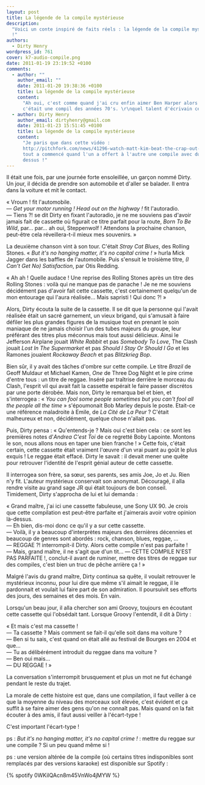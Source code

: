 ```yaml
---
layout: post
title: La légende de la compile mystérieuse
description:
  "Voici un conte inspiré de faits réels : la légende de la compile mystérieuse
  !"
authors:
  - Dirty Henry
wordpress_id: 761
cover: k7-audio-compile.png
date: 2011-01-19 23:19:52 +0100
comments:
  - author: ""
    author_email: ""
    date: 2011-01-20 19:38:36 +0100
    title: La légende de la compile mystérieuse
    content:
      "Ah oui, c'est comme quand j'ai cru enfin aimer Ben Harper alors que
      c'était une compil des années 70's. \r\nquel talent d'écrivain ce Dirty!"
  - author: Dirty Henry
    author_email: dirtyhenry@gmail.com
    date: 2011-01-23 15:51:45 +0100
    title: La légende de la compile mystérieuse
    content:
      "Je paris que dans cette vidéo :
      http://pitchfork.com/news/41296-watch-matt-kim-beat-the-crap-out-of-each-other-in-their-new-music-video-for-cameras/
      tout a commencé quand l'un a offert à l'autre une compile avec du reggae
      dessus !"
---
```


Il était une fois, par une journée forte ensoleillée, un garçon nommé Dirty. Un
jour, il décida de prendre son automobile et d'aller se balader. Il entra dans
la voiture et mit le contact.

« Vroum ! fit l'automobile.  
— _Get your motor running ! Head out on the highway !_ fit l'autoradio.  
— Tiens ?! se dit Dirty en fixant l'autoradio, je ne me souviens pas d'avoir
jamais fait de cassette où figurait ce titre parfait pour la route, _Born To Be
Wild_, par… par… ah oui, Steppenwolf ! Attendons la prochaine chanson, peut-être
cela réveillera-t-il mieux mes souvenirs. »

La deuxième chanson vint à son tour. C'était _Stray Cat Blues_, des Rolling
Stones. « _But it's no hanging matter, it's no capital crime !_ » hurla Mick
Jagger dans les baffles de l'automobile. Puis s'ensuit le troisième titre, _(I
Can't Get No) Satisfaction_, par Otis Redding.

« Ah ah ! Quelle audace ! Une reprise des Rolling Stones après un titre des
Rolling Stones : voilà qui ne manque pas de panache ! Je ne me souviens
décidément pas d'avoir fait cette cassette, c'est certainement quelqu'un de mon
entourage qui l'aura réalisée… Mais sapristi ! Qui donc ?! »

Alors, Dirty écouta la suite de la cassette. Il se dit que la personne qui
l'avait réalisée était un sacré garnement, un vieux brigand, qui s'amusait à
faire défiler les plus grandes figures de la musique tout en prenant le soin
maniaque de ne jamais choisir l'un des tubes majeurs du groupe, leur préférant
des titres plus méconnus mais tout aussi délicieux. Ainsi le Jefferson Airplane
jouait _White Rabbit_ et pas _Somebody To Love_, The Clash jouait _Lost In The
Supermarket_ et pas _Should I Stay Or Should I Go_ et les Ramones jouaient
_Rockaway Beach_ et pas _Blitzkrieg Bop_.

Bien sûr, il y avait des tâches d'ombre sur cette compile. Le titre _Brazil_ de
Geoff Muldaur et Michael Kamen, _One_ de Three Dog Night et le pire crime
d'entre tous : un titre de reggae. Inséré par traîtrise derrière le morceau du
Clash, l'esprit vil qui avait fait la cassette espérait le faire passer
discrétos par une porte dérobée. Mais non, Dirty le remarqua bel et bien, et
s'interrogea : « _You can fool some people sometimes but you can't fool all the
people all the time_ » s'époumonait Bob Marley depuis le poste. Etait-ce une
référence maladroite à Emile, de _La Cité de La Peur_ ? C'était malheureux et
non, décidément, quelque chose n'allait pas.

Puis, Dirty pensa : « Qu'entends-je ? Mais oui c'est bien cela : ce sont les
premières notes d'_Andrea C'est Toi_ de ce regretté Boby Lapointe. Montons le
son, nous allons nous en taper une bien franche ! » Cette fois, c'était certain,
cette cassette était vraiment l'œuvre d'un vrai puant au goût le plus exquis !
Le reggae était effacé. Dirty le savait : il devait mener une quête pour
retrouver l'identité de l'esprit génial auteur de cette cassette.

Il interrogea son frère, sa sœur, ses parents, ses amis Joe, Jo et Ju. Rien n'y
fit. L'auteur mystérieux conservait son anonymat. Découragé, il alla rendre
visite au grand sage JR qui était toujours de bon conseil. Timidement, Dirty
s'approcha de lui et lui demanda :

« Grand maître, j'ai ici une cassette fabuleuse, une Sony UX 90. Je crois que
cette compilation est peut-être parfaite et j'aimerais avoir votre opinion
là-dessus.  
— Eh bien, dis-moi donc ce qu'il y a sur cette cassette.  
— Voilà, il y a beaucoup d'interprètes majeurs des dernières décennies et
beaucoup de genres sont abordés : rock, chanson, blues, reggae, …  
— REGGAE ?! interrompit-il Dirty. Alors cette compile n'est pas parfaite !  
— Mais, grand maître, il ne s'agit que d'un tit… — CETTE COMPILE N'EST PAS
PARFAITE !, conclut-il avant de ruminer, mettre des titres de reggae sur des
compiles, c'est bien un truc de pêche arrière ça ! »

Malgré l'avis du grand maître, Dirty continua sa quête, il voulait retrouver le
mystérieux inconnu, pour lui dire que même s'il aimait le reggae, il le
pardonnait et voulait lui faire part de son admiration. Il poursuivit ses
efforts des jours, des semaines et des mois. En vain.

Lorsqu'un beau jour, il alla chercher son ami Groovy, toujours en écoutant cette
cassette qui l'obsédait tant. Lorsque Groovy l'entendit, il dit à Dirty :

« Et mais c'est ma cassette !  
— Ta cassette ? Mais comment se fait-il qu'elle soit dans ma voiture ?  
— Ben si tu sais, c'est quand on était allé au festival de Bourges en 2004 et
que…  
— Tu as délibérément introduit du reggae dans ma voiture ?  
— Ben oui mais…  
— DU REGGAE ! »

La conversation s'interrompit brusquement et plus un mot ne fut échangé pendant
le reste du trajet.

La morale de cette histoire est que, dans une compilation, il faut veiller à ce
que la moyenne du niveau des morceaux soit élevée, c'est évident et ça suffit à
se faire aimer des gens qu'on ne connaît pas. Mais quand on la fait écouter à
des amis, il faut aussi veiller à l'écart-type !

C'est important l'écart-type !

ps : _But it's no hanging matter, it's no capital crime !_ : mettre du reggae
sur une compile ? Si un peu quand même si !

ps : une version altérée de la compile (où certains titres indisponibles sont
remplacés par des versions karaoke) est disponible sur Spotify :

{% spotify 0WKilQAcn8m45VnWo4jMYW %}
